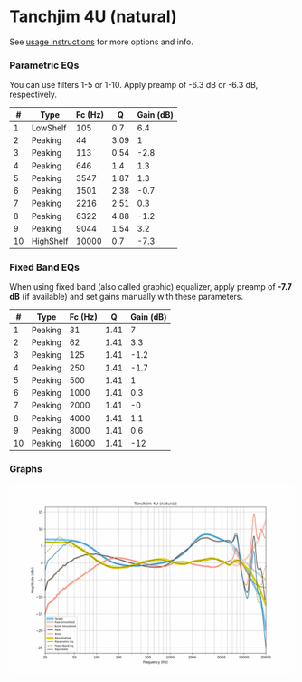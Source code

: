 # Tanchjim 4U (natural)
See [usage instructions](https://github.com/jaakkopasanen/AutoEq#usage) for more options and info.

### Parametric EQs
You can use filters 1-5 or 1-10. Apply preamp of -6.3 dB or -6.3 dB, respectively.

|   # | Type      |   Fc (Hz) |    Q |   Gain (dB) |
|-----|-----------|-----------|------|-------------|
|   1 | LowShelf  |       105 | 0.7  |         6.4 |
|   2 | Peaking   |        44 | 3.09 |         1   |
|   3 | Peaking   |       113 | 0.54 |        -2.8 |
|   4 | Peaking   |       646 | 1.4  |         1.3 |
|   5 | Peaking   |      3547 | 1.87 |         1.3 |
|   6 | Peaking   |      1501 | 2.38 |        -0.7 |
|   7 | Peaking   |      2216 | 2.51 |         0.3 |
|   8 | Peaking   |      6322 | 4.88 |        -1.2 |
|   9 | Peaking   |      9044 | 1.54 |         3.2 |
|  10 | HighShelf |     10000 | 0.7  |        -7.3 |

### Fixed Band EQs
When using fixed band (also called graphic) equalizer, apply preamp of **-7.7 dB** (if available) and set gains manually with these parameters.

|   # | Type    |   Fc (Hz) |    Q |   Gain (dB) |
|-----|---------|-----------|------|-------------|
|   1 | Peaking |        31 | 1.41 |         7   |
|   2 | Peaking |        62 | 1.41 |         3.3 |
|   3 | Peaking |       125 | 1.41 |        -1.2 |
|   4 | Peaking |       250 | 1.41 |        -1.7 |
|   5 | Peaking |       500 | 1.41 |         1   |
|   6 | Peaking |      1000 | 1.41 |         0.3 |
|   7 | Peaking |      2000 | 1.41 |        -0   |
|   8 | Peaking |      4000 | 1.41 |         1.1 |
|   9 | Peaking |      8000 | 1.41 |         0.6 |
|  10 | Peaking |     16000 | 1.41 |       -12   |

### Graphs
![](./Tanchjim%204U%20(natural).png)
